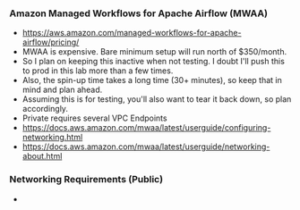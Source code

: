 ### Amazon Managed Workflows for Apache Airflow (MWAA)

- https://aws.amazon.com/managed-workflows-for-apache-airflow/pricing/
- MWAA is expensive.  Bare minimum setup will run north of $350/month.
- So I plan on keeping this inactive when not testing.  I doubt I'll push this to prod in this lab more than a few times.
- Also, the spin-up time takes a long time (30+ minutes), so keep that in mind and plan ahead.
- Assuming this is for testing, you'll also want to tear it back down, so plan accordingly.
- Private requires several VPC Endpoints
- https://docs.aws.amazon.com/mwaa/latest/userguide/configuring-networking.html
- https://docs.aws.amazon.com/mwaa/latest/userguide/networking-about.html

### Networking Requirements (Public)
- 